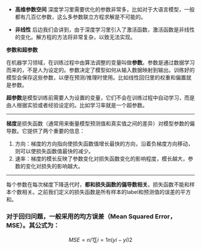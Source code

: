 - **高维参数空间** 深度学习里需要优化的参数非常多，比如对于大语言模型，一般都有几百亿参数，这么多参数联立方程求解是不可能的。
    
- **非线性** 后边我们会讲到，由于深度学习里引入了激活函数，激活函数是非线性的变化。解方程的方法将非常复杂，以致无法实现。

**参数和超参数**

在机器学习领域，在训练过程中由算法调整的变量叫做**参数**。参数是通过数据学习而来的，不是人为设定的。参数决定了模型如何从输入数据映射到输出。训练好的模型会保存这些参数，以便在预测/推理时使用。比如线性回归里的权重和偏置就是参数。

**超参数**是模型训练前需要人为设置的变量，它们不会在训练过程中自动学习，而是由人根据实验或者经验设定的。比如学习率就是一个超参数。

---

**梯度**是损失函数（通常用来衡量模型预测值和真实值之间的差异）对模型参数的偏导数。它提供了两个重要的信息：

1. 方向：梯度的方向指向使损失函数值增长最快的方向，沿着负梯度方向移动，则可以使损失函数值最快的减少。
2. 速率：梯度的模长反映了参数变化对损失函数变化的影响程度，模长越大，参数的变化对损失的影响越大。


---
每个参数在每次梯度下降迭代时，**都和损失函数的偏导数相关**。损失函数不能和样本个数相关。之前我们定义的损失函数是所有样本的label和预测值的误差的平方和。

### 对于回归问题，一般采用的均方误差（Mean Squared Error，MSE）。其公式为：

$$
MSE=n/1​∑i=1n​(yi​−yi​^​)2
$$

